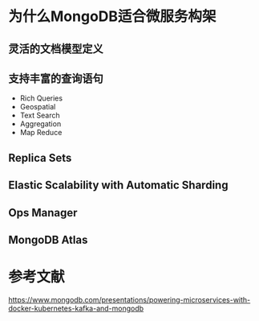 # 为什么MongoDB适合微服务构架

## 灵活的文档模型定义

## 支持丰富的查询语句

- Rich Queries 
- Geospatial 
- Text Search
- Aggregation
- Map Reduce

## Replica Sets

## Elastic Scalability with Automatic Sharding

## Ops Manager

## MongoDB Atlas

# 参考文献

https://www.mongodb.com/presentations/powering-microservices-with-docker-kubernetes-kafka-and-mongodb

